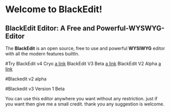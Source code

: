# Welcome to BlackEdit!
## BlackEdit Editor: A Free and Powerful-WYSWYG-Editor

The **BlackEdit** is an open source, free to use and powerful **WYSIWYG** editor with all the modern features builtIn.

#Try 
BlackEdit v4 Cryo  [a link](https://raj457036.github.io/BlackEdit/v4/)
BlackEdit V3 Beta  [a link](https://raj457036.github.io/BlackEdit/v3/)
BlackEdit V2 Alpha [a link](https://raj457036.github.io/BlackEdit/v2/)

#Blackedit v2 alpha

#Blackedit v3 Version 1 Beta



You can use this editor anywhere you want without any restriction. just if you want then give me a small credit.
thank you any suggestion is welcome.
